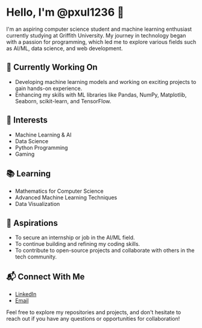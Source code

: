 # Hello, I'm @pxul1236 👋

I'm an aspiring computer science student and machine learning enthusiast currently studying at Griffith University. My journey in technology began with a passion for programming, which led me to explore various fields such as AI/ML, data science, and web development.

## 🔭 Currently Working On

- Developing machine learning models and working on exciting projects to gain hands-on experience.
- Enhancing my skills with ML libraries like Pandas, NumPy, Matplotlib, Seaborn, scikit-learn, and TensorFlow.

## 💼 Interests

- Machine Learning & AI
- Data Science
- Python Programming
- Gaming

## 📚 Learning

- Mathematics for Computer Science
- Advanced Machine Learning Techniques
- Data Visualization

## 🎯 Aspirations

- To secure an internship or job in the AI/ML field.
- To continue building and refining my coding skills.
- To contribute to open-source projects and collaborate with others in the tech community.

## 📬 Connect With Me

- [LinkedIn](https://www.linkedin.com/in/paul-cj-103x/)
- [Email](mailto:[paulcj103@gmail.com])

Feel free to explore my repositories and projects, and don't hesitate to reach out if you have any questions or opportunities for collaboration!
